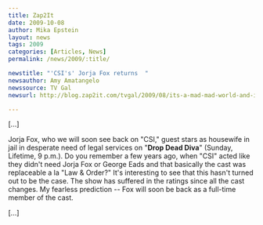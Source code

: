 ```yaml
---
title: Zap2It
date: 2009-10-08
author: Mika Epstein
layout: news
tags: 2009
categories: [Articles, News]
permalink: /news/2009/:title/

newstitle: "'CSI's' Jorja Fox returns  "
newsauthor: Amy Amatangelo
newssource: TV Gal
newsurl: http://blog.zap2it.com/tvgal/2009/08/its-a-mad-mad-world-and-i-love-watching-it.html

---
```


[...]

Jorja Fox, who we will soon see back on "CSI," guest stars as housewife in jail in desperate need of legal services on "**Drop Dead Diva**" (Sunday, Lifetime, 9 p.m.). Do you remember a few years ago, when "CSI" acted like they didn't need Jorja Fox or George Eads and that basically the cast was replaceable a la "Law & Order?" It's interesting to see that this hasn't turned out to be the case. The show has suffered in the ratings since all the cast changes. My fearless prediction -- Fox will soon be back as a full-time member of the cast. 

[...]  
